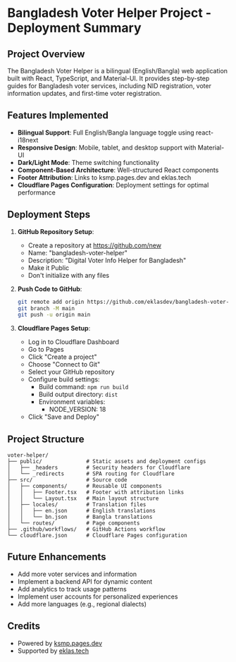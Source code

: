 # Bangladesh Voter Helper Project - Deployment Summary

## Project Overview

The Bangladesh Voter Helper is a bilingual (English/Bangla) web application built with React, TypeScript, and Material-UI. It provides step-by-step guides for Bangladesh voter services, including NID registration, voter information updates, and first-time voter registration.

## Features Implemented

- **Bilingual Support**: Full English/Bangla language toggle using react-i18next
- **Responsive Design**: Mobile, tablet, and desktop support with Material-UI
- **Dark/Light Mode**: Theme switching functionality
- **Component-Based Architecture**: Well-structured React components
- **Footer Attribution**: Links to ksmp.pages.dev and eklas.tech
- **Cloudflare Pages Configuration**: Deployment settings for optimal performance

## Deployment Steps

1. **GitHub Repository Setup**:
   - Create a repository at https://github.com/new
   - Name: "bangladesh-voter-helper"
   - Description: "Digital Voter Info Helper for Bangladesh"
   - Make it Public
   - Don't initialize with any files

2. **Push Code to GitHub**:
   ```bash
   git remote add origin https://github.com/eklasdev/bangladesh-voter-helper.git
   git branch -M main
   git push -u origin main
   ```

3. **Cloudflare Pages Setup**:
   - Log in to Cloudflare Dashboard
   - Go to Pages
   - Click "Create a project"
   - Choose "Connect to Git"
   - Select your GitHub repository
   - Configure build settings:
     * Build command: `npm run build`
     * Build output directory: `dist`
     * Environment variables:
       - NODE_VERSION: 18
   - Click "Save and Deploy"

## Project Structure

```
voter-helper/
├── public/              # Static assets and deployment configs
│   ├── _headers         # Security headers for Cloudflare
│   └── _redirects       # SPA routing for Cloudflare
├── src/                 # Source code
│   ├── components/      # Reusable UI components
│   │   ├── Footer.tsx   # Footer with attribution links
│   │   └── Layout.tsx   # Main layout structure
│   ├── locales/         # Translation files
│   │   ├── en.json      # English translations
│   │   └── bn.json      # Bangla translations
│   └── routes/          # Page components
├── .github/workflows/   # GitHub Actions workflow
└── cloudflare.json      # Cloudflare Pages configuration
```

## Future Enhancements

- Add more voter services and information
- Implement a backend API for dynamic content
- Add analytics to track usage patterns
- Implement user accounts for personalized experiences
- Add more languages (e.g., regional dialects)

## Credits

- Powered by [ksmp.pages.dev](https://ksmp.pages.dev)
- Supported by [eklas.tech](https://eklas.tech)

